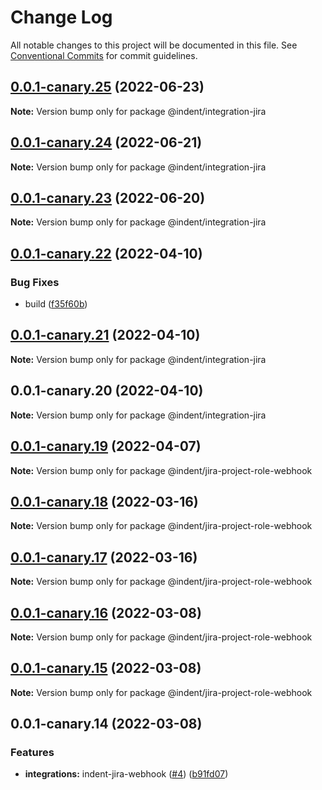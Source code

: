 # Change Log

All notable changes to this project will be documented in this file.
See [Conventional Commits](https://conventionalcommits.org) for commit guidelines.

## [0.0.1-canary.25](https://github.com/indentapis/integrations/compare/@indent/integration-jira@0.0.1-canary.24...@indent/integration-jira@0.0.1-canary.25) (2022-06-23)

**Note:** Version bump only for package @indent/integration-jira





## [0.0.1-canary.24](https://github.com/indentapis/integrations/compare/@indent/integration-jira@0.0.1-canary.23...@indent/integration-jira@0.0.1-canary.24) (2022-06-21)

**Note:** Version bump only for package @indent/integration-jira





## [0.0.1-canary.23](https://github.com/indentapis/integrations/compare/@indent/integration-jira@0.0.1-canary.22...@indent/integration-jira@0.0.1-canary.23) (2022-06-20)

**Note:** Version bump only for package @indent/integration-jira





## [0.0.1-canary.22](https://github.com/indentapis/integrations/compare/@indent/integration-jira@0.0.1-canary.21...@indent/integration-jira@0.0.1-canary.22) (2022-04-10)


### Bug Fixes

* build ([f35f60b](https://github.com/indentapis/integrations/commit/f35f60be6050a9f50ae5617be3583c6454e0d5d9))





## [0.0.1-canary.21](https://github.com/indentapis/integrations/compare/@indent/integration-jira@0.0.1-canary.20...@indent/integration-jira@0.0.1-canary.21) (2022-04-10)

**Note:** Version bump only for package @indent/integration-jira





## 0.0.1-canary.20 (2022-04-10)

**Note:** Version bump only for package @indent/integration-jira





## [0.0.1-canary.19](https://github.com/indentapis/integrations/compare/@indent/jira-project-role-webhook@0.0.1-canary.18...@indent/jira-project-role-webhook@0.0.1-canary.19) (2022-04-07)

**Note:** Version bump only for package @indent/jira-project-role-webhook





## [0.0.1-canary.18](https://github.com/indentapis/integrations/compare/@indent/jira-project-role-webhook@0.0.1-canary.17...@indent/jira-project-role-webhook@0.0.1-canary.18) (2022-03-16)

**Note:** Version bump only for package @indent/jira-project-role-webhook





## [0.0.1-canary.17](https://github.com/indentapis/integrations/compare/@indent/jira-project-role-webhook@0.0.1-canary.16...@indent/jira-project-role-webhook@0.0.1-canary.17) (2022-03-16)

**Note:** Version bump only for package @indent/jira-project-role-webhook





## [0.0.1-canary.16](https://github.com/indentapis/integrations/compare/@indent/jira-project-role-webhook@0.0.1-canary.15...@indent/jira-project-role-webhook@0.0.1-canary.16) (2022-03-08)

**Note:** Version bump only for package @indent/jira-project-role-webhook





## [0.0.1-canary.15](https://github.com/indentapis/integrations/compare/@indent/jira-project-role-webhook@0.0.1-canary.14...@indent/jira-project-role-webhook@0.0.1-canary.15) (2022-03-08)

**Note:** Version bump only for package @indent/jira-project-role-webhook





## 0.0.1-canary.14 (2022-03-08)


### Features

* **integrations:** indent-jira-webhook ([#4](https://github.com/indentapis/integrations/issues/4)) ([b91fd07](https://github.com/indentapis/integrations/commit/b91fd07a9b1f3c8ab96058c6c1a2a814ae5eba7f))
